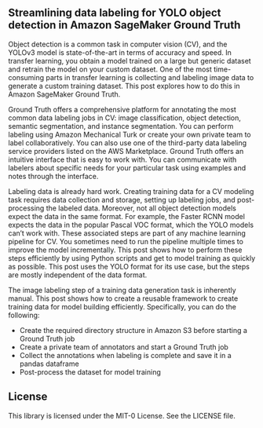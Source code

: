 ## Streamlining data labeling for YOLO object detection in Amazon SageMaker Ground Truth

Object detection is a common task in computer vision (CV), and the YOLOv3 model is state-of-the-art in terms of accuracy and speed. In transfer learning, you obtain a model trained on a large but generic dataset and retrain the model on your custom dataset. One of the most time-consuming parts in transfer learning is collecting and labeling image data to generate a custom training dataset. This post explores how to do this in Amazon SageMaker Ground Truth.

Ground Truth offers a comprehensive platform for annotating the most common data labeling jobs in CV: image classification, object detection, semantic segmentation, and instance segmentation. You can perform labeling using Amazon Mechanical Turk or create your own private team to label collaboratively. You can also use one of the third-party data labeling service providers listed on the AWS Marketplace. Ground Truth offers an intuitive interface that is easy to work with. You can communicate with labelers about specific needs for your particular task using examples and notes through the interface.

Labeling data is already hard work. Creating training data for a CV modeling task requires data collection and storage, setting up labeling jobs, and post-processing the labeled data. Moreover, not all object detection models expect the data in the same format. For example, the Faster RCNN model expects the data in the popular Pascal VOC format, which the YOLO models can’t work with. These associated steps are part of any machine learning pipeline for CV. You sometimes need to run the pipeline multiple times to improve the model incrementally. This post shows how to perform these steps efficiently by using Python scripts and get to model training as quickly as possible. This post uses the YOLO format for its use case, but the steps are mostly independent of the data format.

The image labeling step of a training data generation task is inherently manual. This post shows how to create a reusable framework to create training data for model building efficiently. Specifically, you can do the following: 

* Create the required directory structure in Amazon S3 before starting a Ground Truth job
*	Create a private team of annotators and start a Ground Truth job
*	Collect the annotations when labeling is complete and save it in a pandas dataframe
*	Post-process the dataset for model training

## License

This library is licensed under the MIT-0 License. See the LICENSE file.

